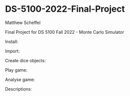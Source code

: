# DS-5100-2022-Final-Project

Matthew Scheffel

Final Project for DS 5100 Fall 2022 - Monte Carlo Simulator

Install:

Import:

Create dice objects:

Play game:

Analyse game:

Descriptions:
